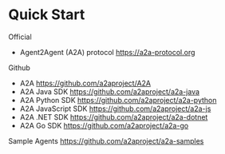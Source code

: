 # Quick Start

Official

- Agent2Agent (A2A) protocol https://a2a-protocol.org

Github

- A2A https://github.com/a2aproject/A2A
- A2A Java SDK  https://github.com/a2aproject/a2a-java
- A2A Python SDK https://github.com/a2aproject/a2a-python
- A2A JavaScript SDK https://github.com/a2aproject/a2a-js
- A2A .NET SDK https://github.com/a2aproject/a2a-dotnet
- A2A Go SDK https://github.com/a2aproject/a2a-go

Sample Agents https://github.com/a2aproject/a2a-samples